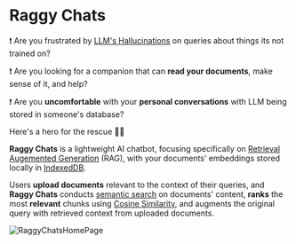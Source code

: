 # Raggy Chats

❗ Are you frustrated by [LLM's Hallucinations](https://medium.com/low-code-for-advanced-data-science/what-are-ai-hallucinations-how-to-mitigate-them-in-llms-4abf0cd54a7a) on queries about things its not trained on?

❗ Are you looking for a companion that can **read your documents**, make sense of it, and help?

❗ Are you **uncomfortable** with your **personal conversations** with LLM being stored in someone's database?

Here's a hero for the rescue 🦸‍♂️

**Raggy Chats** is a lightweight AI chatbot, focusing specifically on [Retrieval Augemented Generation](https://research.ibm.com/blog/retrieval-augmented-generation-RAG) (RAG), with your documents' embeddings stored locally in [IndexedDB](https://developer.mozilla.org/en-US/docs/Web/API/IndexedDB_API).

Users **upload documents** relevant to the context of their queries, and **Raggy Chats** conducts [semantic search](https://help.openai.com/en/articles/8868588-retrieval-augmented-generation-rag-and-semantic-search-for-gpts) on documents' content, **ranks** the most **relevant** chunks using [Cosine Similarity](https://www.youtube.com/watch?v=e9U0QAFbfLI), and augments the original query with retrieved context from uploaded documents.

![RaggyChatsHomePage](https://github.com/Amnish04/raggy-chats/assets/78865303/0379b085-d98b-4b95-9a20-41167a207941)

